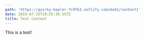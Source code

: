 ```yaml
---
path: 'https://quirky-kepler-fc9fb1.netlify.com/mod1/content1'
date: 2019-07-25T19:55:30.557Z
title: Test Content
---
```

This is a test!
